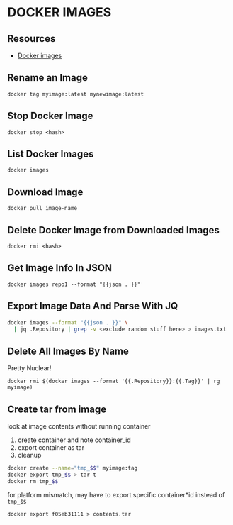 # DOCKER IMAGES

## Resources

- [Docker images](https://docs.docker.com/engine/reference/commandline/images/)

## Rename an Image

`docker tag myimage:latest mynewimage:latest`

## Stop Docker Image <hash>

`docker stop <hash>`

## List Docker Images

`docker images`

## Download Image

`docker pull image-name`

## Delete Docker Image <hash> from Downloaded Images

`docker rmi <hash>`

## Get Image Info In JSON

`docker images repo1 --format "{{json . }}"`

## Export Image Data And Parse With JQ

```bash
docker images --format "{{json . }}" \
  | jq .Repository | grep -v <exclude random stuff here> > images.txt
```

## Delete All Images By Name

Pretty Nuclear!

`docker rmi $(docker images --format '{{.Repository}}:{{.Tag}}' | rg myimage)`

## Create tar from image

look at image contents without running container

1. create container and note container_id
2. export container as tar
3. cleanup

```bash
docker create --name="tmp_$$" myimage:tag
docker export tmp_$$ > tar t
docker rm tmp_$$
```

for platform mismatch, may have to export specific container\*id instead of `tmp_$$`

`docker export f05eb31111 > contents.tar`
